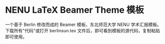 # NENU LaTeX Beamer Theme 模板
一个基于 Berlin 修改而成的 Beamer 模板，东北师范大学 NENU 学术汇报模板。
下载所有"代码"或打开 berlinsun.tex 文件后，即可看到模板的源代码，复制粘贴即可使用。
